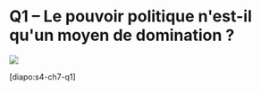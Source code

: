 # Q1 – Le pouvoir politique n'est-il qu'un moyen de domination ?

![](https://minio.apps.education.fr/codimd-prod/uploads/upload_94ebf5258dd8c22ad28e1ac0099b578a.png)

[diapo:s4-ch7-q1]